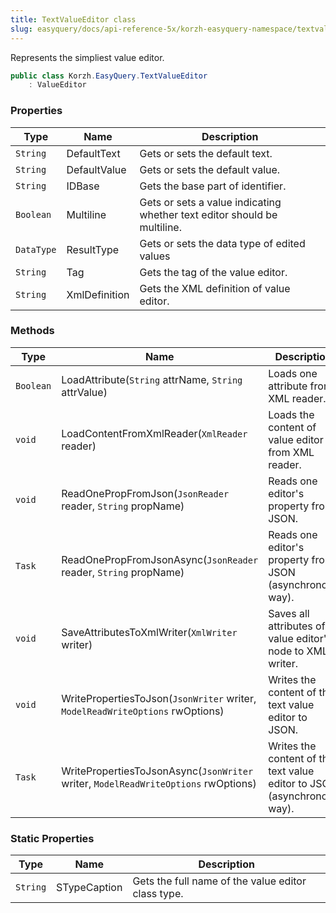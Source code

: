 ```yaml
---
title: TextValueEditor class
slug: easyquery/docs/api-reference-5x/korzh-easyquery-namespace/textvalueeditor-class
---
```



Represents the simpliest value editor.
```csharp
public class Korzh.EasyQuery.TextValueEditor
    : ValueEditor

```

### Properties

| Type | Name | Description | 
| --- | --- | --- | 
| `String` | DefaultText | Gets or sets the default text. | 
| `String` | DefaultValue | Gets or sets the default value. | 
| `String` | IDBase | Gets the base part of identifier. | 
| `Boolean` | Multiline | Gets or sets a value indicating whether text editor should be multiline. | 
| `DataType` | ResultType | Gets or sets the data type of edited values | 
| `String` | Tag | Gets the tag of the value editor. | 
| `String` | XmlDefinition | Gets the XML definition of value editor. | 


### Methods

| Type | Name | Description | 
| --- | --- | --- | 
| `Boolean` | LoadAttribute(`String` attrName, `String` attrValue) | Loads one attribute from XML reader. | 
| `void` | LoadContentFromXmlReader(`XmlReader` reader) | Loads the content of value editor from XML reader. | 
| `void` | ReadOnePropFromJson(`JsonReader` reader, `String` propName) | Reads one editor's property from JSON. | 
| `Task` | ReadOnePropFromJsonAsync(`JsonReader` reader, `String` propName) | Reads one editor's property from JSON (asynchronous way). | 
| `void` | SaveAttributesToXmlWriter(`XmlWriter` writer) | Saves all attributes of value editor's node to XML writer. | 
| `void` | WritePropertiesToJson(`JsonWriter` writer, `ModelReadWriteOptions` rwOptions) | Writes the content of the text value editor to JSON. | 
| `Task` | WritePropertiesToJsonAsync(`JsonWriter` writer, `ModelReadWriteOptions` rwOptions) | Writes the content of the text value editor to JSON (asynchronous way). | 


### Static Properties

| Type | Name | Description | 
| --- | --- | --- | 
| `String` | STypeCaption | Gets the full name of the value editor class type. |